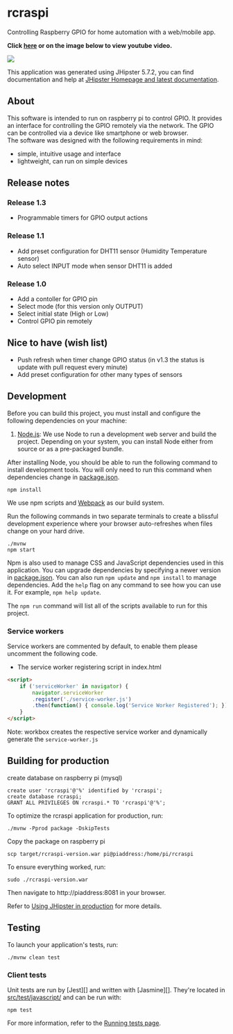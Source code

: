 # rcraspi
Controlling Raspberry GPIO for home automation with a web/mobile app.

**Click [here](https://www.youtube.com/watch?v=b8VcnN9qe1E) or on the image below to view youtube video.**

[![](http://img.youtube.com/vi/b8VcnN9qe1E/0.jpg)](https://www.youtube.com/watch?v=b8VcnN9qe1E "rcraspi")

This application was generated using JHipster 5.7.2, you can find documentation and help at [JHipster Homepage and latest documentation][].

## About

This software is intended to run on raspberry pi to control GPIO. It provides an 
interface for controlling the GPIO remotely via the network. The GPIO can be controlled via a device 
like smartphone or web browser.  
The software was designed with the following requirements in mind:
- simple, intuitive usage and interface
- lightweight, can run on simple devices

## Release notes

### Release 1.3
- Programmable timers for GPIO output actions

### Release 1.1
- Add preset configuration for DHT11 sensor (Humidity Temperature sensor)
- Auto select INPUT mode when sensor DHT11 is added

### Release 1.0

- Add a contoller for GPIO pin
- Select mode (for this version only OUTPUT)
- Select initial state (High or Low)
- Control GPIO pin remotely

## Nice to have (wish list)

- Push refresh when timer change GPIO status (in v1.3 the status is update with pull request every minute)
- Add preset configuration for other many types of sensors

## Development

Before you can build this project, you must install and configure the following dependencies on your machine:

1.  [Node.js][]: We use Node to run a development web server and build the project.
    Depending on your system, you can install Node either from source or as a pre-packaged bundle.

After installing Node, you should be able to run the following command to install development tools.
You will only need to run this command when dependencies change in [package.json](package.json).

    npm install

We use npm scripts and [Webpack][] as our build system.

Run the following commands in two separate terminals to create a blissful development experience where your browser
auto-refreshes when files change on your hard drive.

    ./mvnw
    npm start

Npm is also used to manage CSS and JavaScript dependencies used in this application. You can upgrade dependencies by
specifying a newer version in [package.json](package.json). You can also run `npm update` and `npm install` to manage dependencies.
Add the `help` flag on any command to see how you can use it. For example, `npm help update`.

The `npm run` command will list all of the scripts available to run for this project.

### Service workers

Service workers are commented by default, to enable them please uncomment the following code.

- The service worker registering script in index.html

```html
<script>
    if ('serviceWorker' in navigator) {
        navigator.serviceWorker
        .register('./service-worker.js')
        .then(function() { console.log('Service Worker Registered'); });
    }
</script>
```

Note: workbox creates the respective service worker and dynamically generate the `service-worker.js`

## Building for production

create database on raspberry pi (mysql)

    create user 'rcraspi'@'%' identified by 'rcraspi';  
    create database rcraspi;
    GRANT ALL PRIVILEGES ON rcraspi.* TO 'rcraspi'@'%';

To optimize the rcraspi application for production, run:

    ./mvnw -Pprod package -DskipTests

Copy the package on raspberry pi

    scp target/rcraspi-version.war pi@piaddress:/home/pi/rcraspi

To ensure everything worked, run:

    sudo ./rcraspi-version.war

Then navigate to http://piaddress:8081 in your browser.

Refer to [Using JHipster in production][] for more details.

## Testing

To launch your application's tests, run:

    ./mvnw clean test

### Client tests

Unit tests are run by [Jest][] and written with [Jasmine][]. They're located in [src/test/javascript/](src/test/javascript/) and can be run with:

    npm test

For more information, refer to the [Running tests page][].

[JHipster Homepage and latest documentation]: https://www.jhipster.tech
[Using JHipster in production]: https://www.jhipster.tech/production/
[Running tests page]: https://www.jhipster.tech/running-tests/
[node.js]: https://nodejs.org/
[webpack]: https://webpack.github.io/
